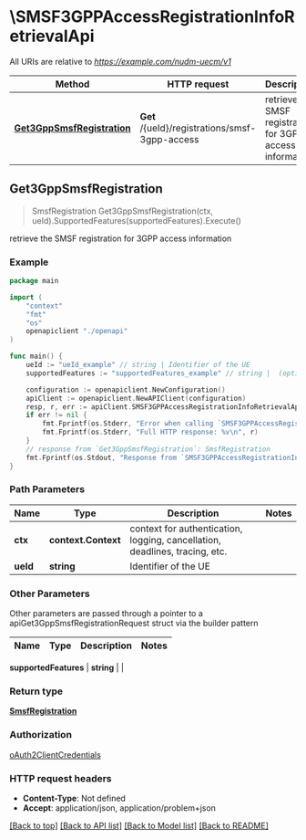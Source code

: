 # \SMSF3GPPAccessRegistrationInfoRetrievalApi

All URIs are relative to *https://example.com/nudm-uecm/v1*

Method | HTTP request | Description
------------- | ------------- | -------------
[**Get3GppSmsfRegistration**](SMSF3GPPAccessRegistrationInfoRetrievalApi.md#Get3GppSmsfRegistration) | **Get** /{ueId}/registrations/smsf-3gpp-access | retrieve the SMSF registration for 3GPP access information



## Get3GppSmsfRegistration

> SmsfRegistration Get3GppSmsfRegistration(ctx, ueId).SupportedFeatures(supportedFeatures).Execute()

retrieve the SMSF registration for 3GPP access information

### Example

```go
package main

import (
    "context"
    "fmt"
    "os"
    openapiclient "./openapi"
)

func main() {
    ueId := "ueId_example" // string | Identifier of the UE
    supportedFeatures := "supportedFeatures_example" // string |  (optional)

    configuration := openapiclient.NewConfiguration()
    apiClient := openapiclient.NewAPIClient(configuration)
    resp, r, err := apiClient.SMSF3GPPAccessRegistrationInfoRetrievalApi.Get3GppSmsfRegistration(context.Background(), ueId).SupportedFeatures(supportedFeatures).Execute()
    if err != nil {
        fmt.Fprintf(os.Stderr, "Error when calling `SMSF3GPPAccessRegistrationInfoRetrievalApi.Get3GppSmsfRegistration``: %v\n", err)
        fmt.Fprintf(os.Stderr, "Full HTTP response: %v\n", r)
    }
    // response from `Get3GppSmsfRegistration`: SmsfRegistration
    fmt.Fprintf(os.Stdout, "Response from `SMSF3GPPAccessRegistrationInfoRetrievalApi.Get3GppSmsfRegistration`: %v\n", resp)
}
```

### Path Parameters


Name | Type | Description  | Notes
------------- | ------------- | ------------- | -------------
**ctx** | **context.Context** | context for authentication, logging, cancellation, deadlines, tracing, etc.
**ueId** | **string** | Identifier of the UE | 

### Other Parameters

Other parameters are passed through a pointer to a apiGet3GppSmsfRegistrationRequest struct via the builder pattern


Name | Type | Description  | Notes
------------- | ------------- | ------------- | -------------

 **supportedFeatures** | **string** |  | 

### Return type

[**SmsfRegistration**](SmsfRegistration.md)

### Authorization

[oAuth2ClientCredentials](../README.md#oAuth2ClientCredentials)

### HTTP request headers

- **Content-Type**: Not defined
- **Accept**: application/json, application/problem+json

[[Back to top]](#) [[Back to API list]](../README.md#documentation-for-api-endpoints)
[[Back to Model list]](../README.md#documentation-for-models)
[[Back to README]](../README.md)

